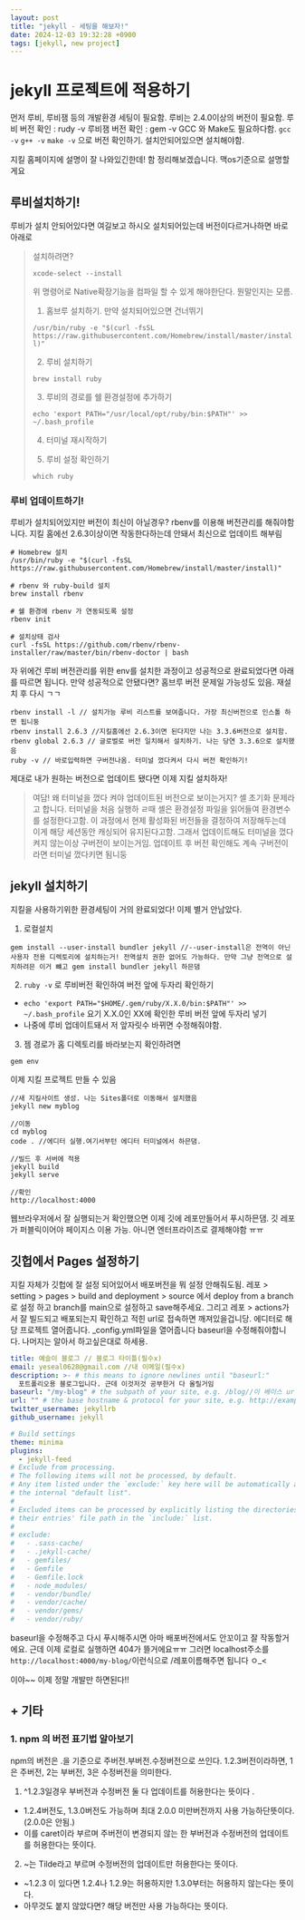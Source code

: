 ```yaml
---
layout: post
title: "jekyll - 세팅을 해보자!"
date: 2024-12-03 19:32:28 +0900
tags: [jekyll, new project]
---
```


# jekyll 프로젝트에 적용하기

먼저 루비, 루비잼 등의 개발환경 세팅이 필요함.
루비는 2.4.0이상의 버전이 필요함.
루비 버전 확인 : rudy -v
루비잼 버전 확인 : gem -v
GCC 와 Make도 필요하다함.
`gcc -v`
`g++ -v`
`make -v`
으로 버전 확인하기. 설치안되어있으면 설치해야함.

지킬 홈페이지에 설명이 잘 나와있긴한데! 함 정리해보겠습니다.
맥os기준으로 설명할게요

## 루비설치하기!

루비가 설치 안되어있다면 여길보고 하시오 설치되어있는데 버전이다르거나하면 바로아래로

> 설치하려면?
>
> `xcode-select --install`
>
> 위 명령어로 Native확장기능을 컴파일 할 수 있게 해야한단다. 뭔말인지는 모름.
>
> 1. 홈브루 설치하기. 만약 설치되어있으면 건너뛰기
>
> `/usr/bin/ruby -e "$(curl -fsSL https://raw.githubusercontent.com/Homebrew/install/master/install)"`
>
> 2. 루비 설치하기
>
> `brew install ruby`
>
> 3. 루비의 경로를 쉘 환경설정에 추가하기
>
> `echo 'export PATH="/usr/local/opt/ruby/bin:$PATH"' >> ~/.bash_profile`
>
> 4. 터미널 재시작하기
>
> 5. 루비 설정 확인하기
>
> `which ruby`

### 루비 업데이트하기!

루비가 설치되어있지만 버전이 최신이 아닐경우?
rbenv를 이용해 버전관리를 해줘야함니다.
지킬 홈에선 2.6.3이상이면 작동한다하는데 안돼서 최신으로 업데이트 해부림

```
# Homebrew 설치
/usr/bin/ruby -e "$(curl -fsSL https://raw.githubusercontent.com/Homebrew/install/master/install)"

# rbenv 와 ruby-build 설치
brew install rbenv

# 쉘 환경에 rbenv 가 연동되도록 설정
rbenv init

# 설치상태 검사
curl -fsSL https://github.com/rbenv/rbenv-installer/raw/master/bin/rbenv-doctor | bash
```

자 위에건 루비 버전관리를 위한 env를 설치한 과정이고 성공적으로 완료되었다면 아래를 따르면 됩니다. 만약 성공적으로 안됐다면? 홈브루 버전 문제일 가능성도 있음. 재설치 후 다시 ㄱㄱ

```
rbenv install -l // 설치가능 루비 리스트를 보여줍니다. 가장 최신버전으로 인스톨 하면 됩니둥
rbenv install 2.6.3 //지킬홈에선 2.6.3이면 된다지만 나는 3.3.6버전으로 설치함.
rbenv global 2.6.3 // 글로벌로 버전 일치해서 설치하기. 나는 당연 3.3.6으로 설치했음
ruby -v // 바로입력하면 구버전나옴. 터미널 껐다켜서 다시 버전 확인하기!
```

제대로 내가 원하는 버전으로 업데이트 됐다면 이제 지킬 설치하자!

> 여담! 왜 터미널을 껐다 켜야 업데이트된 버전으로 보이는거지?
> 셸 초기화 문제라고 합니다.
> 터미널을 처음 실행하 ㄹ때 셸은 환경설정 파일을 읽어들여 환경변수를 설정한다고함. 이 과정에서 현제 활성화된 버전들을 결정하여 저장해두는데 이게 해당 세션동안 캐싱되어 유지된다고함. 그래서 업데이트해도 터미널을 껐다켜지 않는이상 구버전이 보이는거임. 업데이트 후 버전 확인해도 계속 구버전이라면 터미널 껐다키면 됨니둥

## jekyll 설치하기

지킬을 사용하기위한 환경세팅이 거의 완료되었다! 이제 별거 안남았다.

1. 로컬설치

```
gem install --user-install bundler jekyll //--user-install은 전역이 아닌 사용자 전용 디렉토리에 설치하는거! 전역설치 권한 없어도 가능하다. 만약 그냥 전역으로 설치하려믄 이거 뺴고 gem install bundler jekyll 하믄댐
```

2. `ruby -v` 로 루비버전 확인하여 버전 앞에 두자리 확인하기

- `echo 'export PATH="$HOME/.gem/ruby/X.X.0/bin:$PATH"' >> ~/.bash_profile`
  요기 X.X.0인 XX에 확인한 루비 버전 앞에 두자리 넣기
- 나중에 루비 업데이트돼서 저 앞자릿수 바뀌면 수정해줘야함.

3. 젬 경로가 홈 디렉토리를 바라보는지 확인하려면

```
gem env
```

이제 지킬 프로젝트 만들 수 있음

```
//새 지킬사이트 생성. 나는 Sites폴더로 이동해서 설치했음
jekyll new myblog

//이동
cd myblog
code . //에디터 실행.여기서부턴 에디터 터미널에서 하믄댐.

//빌드 후 서버에 적용
jekyll build
jekyll serve

//확인
http://localhost:4000
```

웹브라우저에서 잘 실행되는거 확인했으면 이제 깃에 레포만들어서 푸시하믄댐.
깃 레포가 퍼블릭이어야 페이지스 이용 가능. 아니면 엔터프라이즈로 결제해야함 ㅠㅠ

## 깃헙에서 Pages 설정하기

지킬 자체가 깃헙에 잘 설정 되어있어서 배포버전을 뭐 설정 안해줘도됨.
레포 > setting > pages > build and deployment > source
에서 deploy from a branch로 설정 하고
branch를 main으로 설정하고 save해주세요.
그리고
레포 > actions가서 잘 빌드되고 배포되는지 확인하고 적힌 url로 접속하면 깨져있을겁니당.
에디터로 해당 프로젝트 열어줍니다.
\_config.yml파일을 열어줍니다 baseurl을 수정해줘야합니다. 나머지는 알아서 하고싶은대로 하세용.

```yml
title: 예슬이 블로그 // 블로그 타이틀(필수x)
email: yeseal0628@gmail.com //내 이메일(필수x)
description: >- # this means to ignore newlines until "baseurl:"
  포트폴리오용 블로그입니다. 근데 이것저것 공부한거 다 올릴거임
baseurl: "/my-blog" # the subpath of your site, e.g. /blog//이 베이스 url을 내 레포이름으로 해주세용
url: "" # the base hostname & protocol for your site, e.g. http://example.com
twitter_username: jekyllrb
github_username: jekyll

# Build settings
theme: minima
plugins:
  - jekyll-feed
# Exclude from processing.
# The following items will not be processed, by default.
# Any item listed under the `exclude:` key here will be automatically added to
# the internal "default list".
#
# Excluded items can be processed by explicitly listing the directories or
# their entries' file path in the `include:` list.
#
# exclude:
#   - .sass-cache/
#   - .jekyll-cache/
#   - gemfiles/
#   - Gemfile
#   - Gemfile.lock
#   - node_modules/
#   - vendor/bundle/
#   - vendor/cache/
#   - vendor/gems/
#   - vendor/ruby/
```

baseurl을 수정해주고 다시 푸시해주시면 아마 배포버전에서도 안꼬이고 잘 작동할거에요.
근데 이제 로컬로 실행하면 404가 뜰거에요ㅠㅠ 그러면 localhost주소를
`http://localhost:4000/my-blog/`이런식으로 /레포이름해주면 됩니다 ㅇ\_<

이야~~ 이제 정말 개발만 하면된다!!

## + 기타

### 1. npm 의 버전 표기법 알아보기

npm의 버전은 .을 기준으로 주버전.부버전.수정버전으로 쓰인다.
1.2.3버전이라하면, 1은 주버전, 2는 부버전, 3은 수정버전을 의미한다.

1. ^1.2.3일경우 부버전과 수정버전 둘 다 업데이트를 허용한다는 뜻이다 .

- 1.2.4버전도, 1.3.0버전도 가능하며 최대 2.0.0 미만버전까지 사용 가능하단뜻이다. (2.0.0은 안됨.)
- 이를 caret이라 부르며 주버전이 변경되지 않는 한 부버전과 수정버전의 업데이트를 허용한다는 뜻이다.

2. ~는 Tilde라고 부르며 수정버전의 업데이트만 허용한다는 뜻이다.

- ~1.2.3 이 있다면 1.2.4나 1.2.9는 허용하지만 1.3.0부터는 허용하지 않는다는 뜻이다.
- 아무것도 붙지 않았다면? 해당 버전만 사용 가능하다는 뜻이다.
